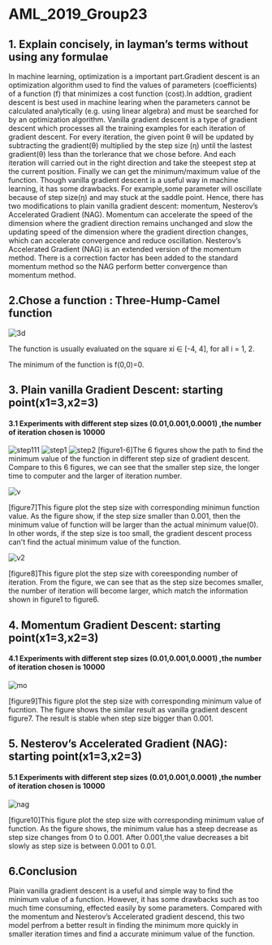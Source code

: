 # AML_2019_Group23
## 1. Explain concisely, in layman’s terms without using any formulae
In machine learning, optimization is a important part.Gradient descent is an optimization algorithm used to find the values of parameters (coefficients) of a function (f) that minimizes a cost function (cost).In addtion, gradient descent is best used in machine learing when the parameters cannot be calculated analytically (e.g. using linear algebra) and must be searched for by an optimization algorithm.
Vanilla gradient descent is a type of gradient descent which processes all the training examples for each iteration of gradient descent. For every iteration, the given point θ will be updated by subtracting the gradient(θ) multiplied by the step size (η) until the lastest gradient(θ) less than the torlerance that we chose before. And each iteration will carried out in the right direction and take the steepest step at the current position. Finally we can get the minimum/maximum value of the function.
Though vanilla gradient descent is a useful way in machine learning, it has some drawbacks. For example,some parameter will oscillate because of step size(η) and may stuck at the saddle point. Hence, there has two modifications to plain vanilla gradient descent: momentum, Nesterov’s Accelerated Gradient (NAG). Momentum can accelerate the speed of the dimension where the gradient direction remains unchanged and slow the updating speed of the dimension where the gradient direction changes, which can accelerate convergence and reduce oscillation. Nesterov’s Accelerated Gradient (NAG) is an extended version of the momentum method. There is a correction factor has been added to the standard momentum method so the NAG perform better convergence than momentum method.
## 2.Chose a function : Three-Hump-Camel function
![3d](https://user-images.githubusercontent.com/52762661/61016257-ea199100-a386-11e9-8840-05d2fe439a3a.png)

The function is usually evaluated on the square xi ∈ [-4, 4], for all i = 1, 2. 

The minimum of the function is f(0,0)=0.
## 3. Plain vanilla Gradient Descent: starting point(x1=3,x2=3)
#### 3.1 Experiments with different step sizes (0.01,0.001,0.0001) ,the number of iteration chosen is 10000
![step111](https://user-images.githubusercontent.com/52762661/61017332-b93b5b00-a38a-11e9-999c-069a2c6c695e.png)
![step1](https://user-images.githubusercontent.com/52762661/61017037-b5f39f80-a389-11e9-968c-cc69c0393dc5.png)
![step2](https://user-images.githubusercontent.com/52762661/61017068-cd328d00-a389-11e9-82f8-89b7e7651555.png)
[figure1-6]The 6 figures show the path to find the minimum value of the function in different step size of gradient descent.
Compare to this 6 figures, we can see that the smaller step size, the longer time to computer and the larger of iteration number.

![v](https://user-images.githubusercontent.com/52762661/61021710-8ac57c00-a39a-11e9-9cb0-862da87fe950.png)

[figure7]This figure plot the step size with corresponding minimun function value. As the figure show, if the step size smaller than 0.001, then the minimum value of function will be larger than the actual minimum value(0). In other words, if the step size is too small, the gradient descent process can't find the actual minimum value of the function.

![v2](https://user-images.githubusercontent.com/52762661/61021711-8b5e1280-a39a-11e9-9b0c-772dbae32d03.png)

[figure8]This figure plot the step size with coreesponding number of iteration. From the figure, we can see that as the step size becomes smaller, the number of iteration will become larger, which match the information shown in figure1 to figure6.

## 4. Momentum Gradient Descent: starting point(x1=3,x2=3) 
#### 4.1 Experiments with different step sizes (0.01,0.001,0.0001) ,the number of iteration chosen is 10000
![mo](https://user-images.githubusercontent.com/52762661/61021679-69fd2680-a39a-11e9-9877-d10ff983a68a.png)

[figure9]This figure plot the step size with corresponding minimum value of fucntion. The figure shows the similar result as vanilla gradient descent figure7. The result is stable when step size bigger than 0.001.

## 5. Nesterov’s Accelerated Gradient (NAG): starting point(x1=3,x2=3) 
#### 5.1 Experiments with different step sizes (0.01,0.001,0.0001) ,the number of iteration chosen is 10000
![nag](https://user-images.githubusercontent.com/52762661/61021683-6bc6ea00-a39a-11e9-8f56-ba79a0693f6e.png)

[figure10]This figure plot the step size with corresponding minimum value of function. As the figure shows, the minimum value has a steep decrease as step size changes from 0 to 0.001. After 0.001,the value decreases a bit slowly as step size is between 0.001 to 0.01.

## 6.Conclusion
Plain vanilla gradient descent is a useful and simple way to find the minimum value of a function. However, it has some drawbacks such as too much time consuming, effected easily by some parameters. Compared with the momentum and Nesterov’s Accelerated gradient descend, this two model perfrom a better result in finding the minimum more quickly in smaller iteration times and find a accurate minimum value of the function.
